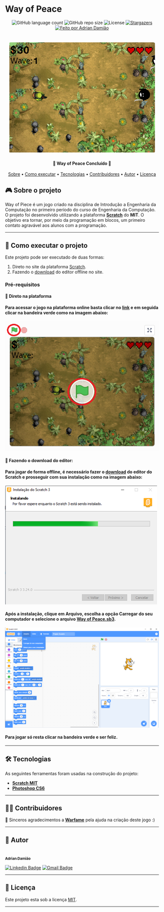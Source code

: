 
# Way of Peace

<p align="center">
  <img alt="GitHub language count" src="https://img.shields.io/github/languages/count/AdrianDamiao/ScratchGame?color=brightgreen&label=languages">
  <img alt="GitHub repo size" src="https://img.shields.io/github/repo-size/AdrianDamiao/ScratchGame?color=brightgreen&label=Tamanho">
      
   <img alt="License" src="https://img.shields.io/github/license/AdrianDamiao/ScratchGame?color=brightgreen">
   <a href="https://github.com/AdrianDamiao/ScratchGame/stargazers">
      <img alt="Stargazers" src="https://img.shields.io/github/stars/AdrianDamiao/ScratchGame?style=social">
   </a>
 
  <a href="https://github.com/AdrianDamiao">
    <img alt="Feito por Adrian Damião" src="https://img.shields.io/badge/feito%20por-Adrian%20Damião-brightgreen">
  </a>
  
   
</p>
<h1 align="center">
    <img alt="Way Of Peace" title="#WayOfPeace" src="./assets/banner.png" />
</h1>

<h4 align="center"> 
	🚧  Way of Peace Concluído 🚧
</h4>

<p align="center">
 <a href="#-sobre-o-projeto">Sobre</a> •
 <a href="#-como-executar-o-projeto">Como executar</a> • 
 <a href="#-tecnologias">Tecnologias</a> • 
 <a href="#-contribuidores">Contribuidores</a> •
 <a href="#-autor">Autor</a> • 
 <a href="#-licença">Licença</a>
</p>


## 🎮 Sobre o projeto

Way of Piece é um jogo criado na disciplina de Introdução a Engenharia da Computação no primeiro período do curso de Engenharia da Computação. O projeto foi desenvolvido utilizando a plataforma **[Scratch](https://blog.rocketseat.com.br/primeira-next-level-week/)** do **MIT**. O objetivo era tornar, por meio da programação em blocos, um primeiro contato agravável aos alunos com a programação. 

---

## 🚀 Como executar o projeto

Este projeto pode ser executado de duas formas:
1. Direto no site da plataforma [Scratch](https://scratch.mit.edu/projects/303772031).
2. Fazendo o [download](https://scratch.mit.edu/download/) do editor offline no site.

### Pré-requisitos

#### 🧭 Direto na plataforma

#### Para acessar o jogo na plataforma online basta clicar no [link](https://scratch.mit.edu/projects/303772031) e em seguida clicar na bandeira verde como na imagem abaixo:
<img alt="Bandeira Verde" src="./assets/bandeiraVerde.png">

#### 🧭 Fazendo o download do editor:

#### Para jogar de forma offline, é necessário fazer o [download](https://scratch.mit.edu/download/) do editor do **Scratch** e prosseguir com sua instalação como na imagem abaixo:

<img alt="Instalação" src="./assets/instalacao1.png">

#### Após a instalação, clique em **Arquivo**, escolha a opção **Carregar do seu computador** e selecione o arquivo **[Way of Peace.sb3](https://github.com/AdrianDamiao/ScratchGame/raw/main/Way%20of%20Peace.sb3)**. 


<img alt="Jogar" src="./assets/jogar.png">

#### Para jogar só resta clicar na bandeira verde e ser feliz.

---

## 🛠 Tecnologias

As seguintes ferramentas foram usadas na construção do projeto:

-   **[Scratch MIT](https://scratch.mit.edu/download/)**
-   **[Photoshop CS6](https://www.adobe.com/br/products/photoshop.html)**

---

## 👨‍💻 Contribuidores

💜 Sinceros agradecimentos a **[Warfame](https://scratch.mit.edu/users/warfame/)** pela ajuda na criação deste jogo :)

---

## 🦸 Autor

 <a href="https://github.com/AdrianDamiao">
 <img style="border-radius: 50%;" src="https://avatars.githubusercontent.com/u/79238503?s=400&u=0c053da8367dfd37867967998749ff2c075c1958&v=4" width="100px;" alt=""/>
 <br />
 <sub><b>Adrian Damião</b></sub></a> <a href="https://github.com/AdrianDamiao" title="Adrian Damião"></a>
 <br />
 
[![Linkedin Badge](https://img.shields.io/badge/-Adrian%20Damiao-blue?style=flat-square&logo=Linkedin&logoColor=white&link=https://www.linkedin.com/in/adrian-damião-69b1b8148/)](https://www.linkedin.com/in/adrian-damião-69b1b8148/) 
[![Gmail Badge](https://img.shields.io/badge/-adriandami__%40hotmail.com-c14438?style=flat-square&logo=Gmail&logoColor=white&link=mailto:adriandami_@hotmail.com)](mailto:adriandami_@hotmail.com)

---

## 📝 Licença

Este projeto esta sob a licença [MIT](./LICENSE).

---
